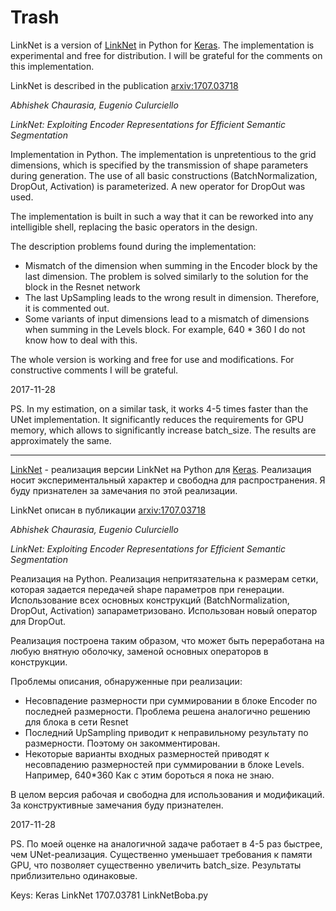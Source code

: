 # Trash

LinkNet is a version of [LinkNet](Python/LinkNetBoba.py)  in Python for [Keras](https://keras.io). The implementation is experimental and free for distribution. I will be grateful for the comments on this implementation.

LinkNet is described in the publication [arxiv:1707.03718](https://arxiv.org/pdf/1707.03718.pdf) 

*Abhishek Chaurasia, Eugenio Culurciello*

*LinkNet: Exploiting Encoder Representations for Efficient Semantic Segmentation*

Implementation in Python. The implementation is unpretentious to the grid dimensions, which is specified by the transmission of shape parameters during generation. The use of all basic constructions (BatchNormalization, DropOut, Activation) is parameterized. A new operator for DropOut was used.

The implementation is built in such a way that it can be reworked into any intelligible shell, replacing the basic operators in the design.

The description problems found during the implementation:

 - Mismatch of the dimension when summing in the Encoder block by the last dimension. The problem is solved similarly to the solution for the block in the Resnet network
 - The last UpSampling leads to the wrong result in dimension. Therefore, it is commented out.
 - Some variants of input dimensions lead to a mismatch of dimensions when summing in the Levels block. For example, 640 * 360 I do not know how to deal with this.

The whole version is working and free for use and modifications. For constructive comments I will be grateful.

2017-11-28

PS. In my estimation, on a similar task, it works 4-5 times faster than the UNet implementation. It significantly reduces the requirements for GPU memory, which allows to significantly increase batch_size. The results are approximately the same.

----

[LinkNet](Python/LinkNetBoba.py) - реализация версии LinkNet на Python для [Keras](https://keras.io). Реализация носит экспериментальный характер и свободна для распространения. Я буду признателен за замечания по этой реализации.

LinkNet описан в публикации [arxiv:1707.03718](https://arxiv.org/pdf/1707.03718.pdf) 
 
*Abhishek Chaurasia, Eugenio Culurciello*

*LinkNet: Exploiting Encoder Representations for Efficient Semantic Segmentation*

Реализация на Python. Реализация непритязательна к размерам сетки, которая задается передачей shape параметров при генерации.
Использование всех основных конструкций (BatchNormalization, DropOut, Activation) запараметризовано. Использован новый оператор для DropOut.

Реализация построена таким образом, что может быть переработана на любую внятную оболочку, заменой основных операторов в конструкции.

Проблемы описания, обнаруженные при реализации:

- Несовпадение размерности при суммировании в блоке Encoder по последней размерности.
Проблема решена аналогично решению для блока в сети Resnet
- Последний UpSampling приводит к неправильному результату по размерности. Поэтому он закомментирован.
- Некоторые варианты входных размерностей приводят к несовпадению размерностей при суммировании в блоке Levels. Например, 640*360
Как с этим бороться я пока не знаю.

В целом версия рабочая и свободна для использования и модификаций. За конструктивные замечания буду признателен.

2017-11-28 

PS. По моей оценке на аналогичной задаче работает в 4-5 раз быстрее, чем UNet-реализация. Существенно уменьшает требования к памяти GPU, что позволяет существенно увеличить batch_size. Результаты приблизительно одинаковые.

Keys: Keras LinkNet 1707.03781 LinkNetBoba.py
